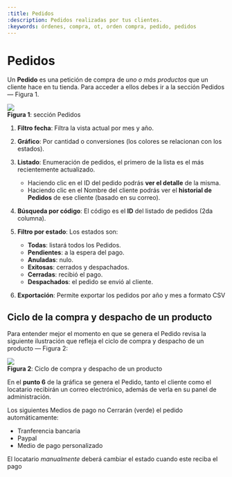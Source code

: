 ```yaml
---
:title: Pedidos
:description: Pedidos realizadas por tus clientes.
:keywords: órdenes, compra, ot, orden compra, pedido, pedidos
---
```


# Pedidos

Un **Pedido** es una petición de compra de _uno o más productos_ que un cliente hace en tu tienda. Para
acceder a ellos debes ir a la sección Pedidos — Figura 1.

<div class="captura">
  <div class="c-contenido">
      <img src="/img/admin/pedidos-home.png">
  </div>
  <div class="c-pie"><strong>Figura 1</strong>: sección Pedidos</div>
</div>

1. **Filtro fecha**: Filtra la vista actual por mes y año.
2. **Gráfico**: Por cantidad o conversiones (los colores se relacionan con los estados).
3. **Listado**: Enumeración de pedidos, el primero de la lista es el más recientemente actualizado.
    - Haciendo clic en el ID del pedido podrás **ver el detalle** de la misma.
    - Haciendo clic en el Nombre del cliente podrás ver el **historial de Pedidos** de ese cliente (basado en su correo).

4. **Búsqueda por código**: El código es el **ID** del listado de pedidos (2da columna).
5. **Filtro por estado**: Los estados son:
    * <strong>Todas</strong>: listará todos los Pedidos.
    * <strong class="label-order label-pending">Pendientes</strong>: a la espera del pago. 
    * <strong class="label-order label-invalid">Anuladas</strong>: nulo.
    * <strong class="label-order label-successful">Exitosas</strong>: cerrados y despachados.
    * <strong class="label-order label-closed">Cerradas</strong>: recibió el pago. 
    * <strong class="label-order label-shipped">Despachados</strong>: el pedido se envió al cliente. 
 
6. **Exportación**: Permite exportar los pedidos por año y mes a formato CSV

## Ciclo de la compra y despacho de un producto

Para entender mejor el momento en que se genera el Pedido revisa la siguiente
ilustración que refleja el ciclo de compra y despacho de un producto — Figura 2:

<div class="captura">
  <div class="c-contenido">
      <a rel="fancybox" href="/img/admin/orders-ciclo-big.png"><img src="/img/admin/orders-ciclo-th.png"></a>
  </div>
  <div class="c-pie"><strong>Figura 2</strong>: Ciclo de compra y despacho de un producto</div>
</div>

En el **punto 6** de la gráfica se genera el Pedido, tanto el cliente como el locatario recibirán un
correo electrónico, además de verla en su panel de administración.

<div class="note info">
  <p>Los siguientes Medios de pago no Cerrarán (verde) el pedido automáticamente:</p>
  <ul>
    <li>Tranferencia bancaria</li>
    <li>Paypal</li>
    <li>Medio de pago personalizado</li>
  </ul>
  <p>El locatario <em>manualmente</em> deberá cambiar el estado cuando este reciba el pago</p>
</div>
